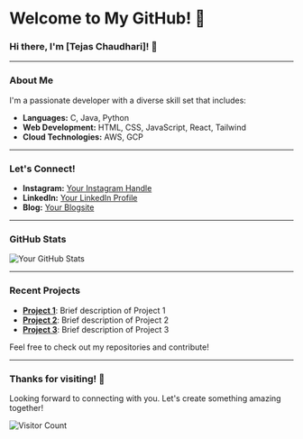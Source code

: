 # Welcome to My GitHub! 👋

### Hi there, I'm [Tejas Chaudhari]! 🌟

---

### About Me

I'm a passionate developer with a diverse skill set that includes:

- **Languages:** C, Java, Python
- **Web Development:** HTML, CSS, JavaScript, React, Tailwind
- **Cloud Technologies:** AWS, GCP

---

### Let's Connect!

- **Instagram:** [Your Instagram Handle](https://www.instagram.com/your-instagram-handle)
- **LinkedIn:** [Your LinkedIn Profile](https://www.linkedin.com/in/your-linkedin-profile)
- **Blog:** [Your Blogsite](https://www.yourblogsite.com)

---

### GitHub Stats

![Your GitHub Stats](https://github-readme-stats.vercel.app/api?username=tejaschaudhari192&show_icons=true&theme=radical)

---

### Recent Projects

- [**Project 1**](https://github.com/tejaschaudhari192/Yummi): Brief description of Project 1
- [**Project 2**](https://github.com/tejaschaudhari192/Collax): Brief description of Project 2
- [**Project 3**](https://github.com//weather): Brief description of Project 3

Feel free to check out my repositories and contribute!

---

### Thanks for visiting! 🚀

Looking forward to connecting with you. Let's create something amazing together!

![Visitor Count](https://visitor-badge.glitch.me/badge?page_id=tejaschaudhari192.visitor-badge)
